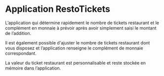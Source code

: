 # Application RestoTickets

L’application qui détermine rapidement le nombre de tickets restaurant et le complément en monnaie à prévoir après avoir simplement saisi le montant de l’addition.

Il est également possible d'ajuster le nombre de tickets restaurant dont vous disposez et l’application renseigne le complément de monnaie correspondant.

La valeur du ticket restaurant est personnalisable et reste stockée en mémoire dans l’application.
